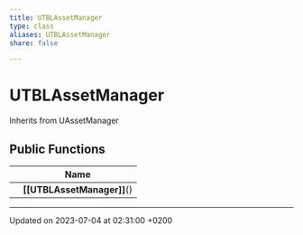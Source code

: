 ```yaml
---
title: UTBLAssetManager
type: class
aliases: UTBLAssetManager
share: false

---
```


# UTBLAssetManager





Inherits from UAssetManager

## Public Functions

|                | Name           |
| -------------- | -------------- |
| | **[[UTBLAssetManager]]**() |

-------------------------------

Updated on 2023-07-04 at 02:31:00 +0200